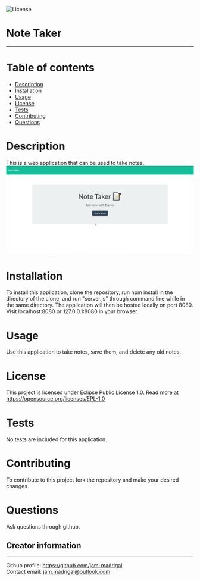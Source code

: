 
![License](https://img.shields.io/badge/License-EPL%201.0-red.svg)
# Note Taker
---

# Table of contents
- [Description](#description)
- [Installation](#installation)
- [Usage](#usage)
- [License](#license)
- [Tests](#tests)
- [Contributing](#Contributing)
- [Questions](#questions)


# Description
This is a web application that can be used to take notes.
![Demo Video](https://github.com/jam-madrigal/note-taker/blob/master/public/assets/notetakingexample.gif?raw=true)

# Installation
To install this application, clone the repository, run npm install in the directory of the clone, and run "server.js" through command line while in the same directory. The application will then be hosted locally on port 8080. Visit localhost:8080 or 127.0.0.1:8080 in your browser.

# Usage
Use this application to take notes, save them, and delete any old notes.

# License
This project is licensed under Eclipse Public License 1.0. Read more at https://opensource.org/licenses/EPL-1.0

# Tests
No tests are included for this application.

# Contributing
To contribute to this project fork the repository and make your desired changes.

# Questions
Ask questions through github.

## Creator information  
---  
Github profile: https://github.com/jam-madrigal  
Contact email: jam.madrigal@outlook.com  


